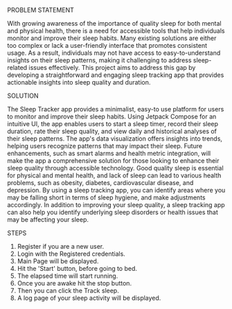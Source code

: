 PROBLEM STATEMENT 

   With growing awareness of the importance of quality 
sleep for both mental and physical health, there is a need for accessible 
tools that help individuals monitor and improve their sleep habits. Many 
existing solutions are either too complex or lack a user-friendly interface 
that promotes consistent usage. As a result, individuals may not have 
access to easy-to-understand insights on their sleep patterns, making it 
challenging to address sleep-related issues effectively. This project aims to 
address this gap by developing a straightforward and engaging sleep 
tracking app that provides actionable insights into sleep quality and 
duration. 
 
SOLUTION 

   The Sleep Tracker app provides a minimalist, easy-to
use platform for users to monitor and improve their sleep habits. Using 
Jetpack Compose for an intuitive UI, the app enables users to start a sleep 
timer, record their sleep duration, rate their sleep quality, and view daily 
and historical analyses of their sleep patterns. The app's data visualization 
offers insights into trends, helping users recognize patterns that may 
impact their sleep. Future enhancements, such as smart alarms and health 
metric integration, will make the app a comprehensive solution for those 
looking to enhance their sleep quality through accessible technology. 
Good quality sleep is essential for physical and mental health, and lack of 
sleep can lead to various health problems, such as obesity, diabetes, 
cardiovascular disease, and depression. By using a sleep tracking app, you 
can identify areas where you may be falling short in terms of sleep 
hygiene, and make adjustments accordingly. In addition to improving your 
sleep quality, a sleep tracking app can also help you identify underlying 
sleep disorders or health issues that may be affecting your sleep. 

STEPS
1. Register if you are a new user.
2. Login with the Registered credentials.
3. Main Page will be displayed.
4. Hit the 'Start' button, before going to bed.
5. The elapsed time will start running.
6. Once you are awake hit the stop button.
7. Then you can click the Track sleep.
8. A log page of your sleep activity will be displayed.